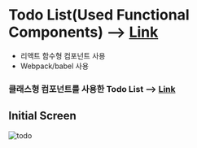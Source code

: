 # Todo List(Used Functional Components)  --> [Link](https://www.juni-official.com/todo-hooks)

* 리액트 함수형 컴포넌트 사용
* Webpack/babel 사용

### 클래스형 컴포넌트를 사용한 Todo List --> [Link](https://github.com/junheeleeme/React_todoApp)

## Initial Screen

![todo](https://user-images.githubusercontent.com/38034518/122686871-7d83be00-d24e-11eb-9215-f48450818d24.png)
